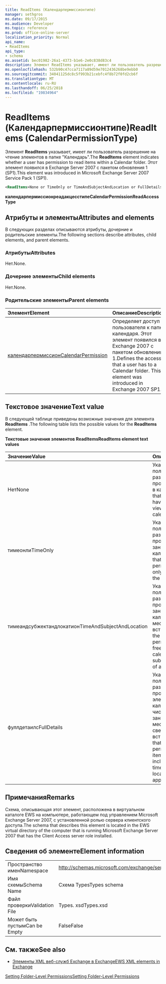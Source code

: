 ```yaml
---
title: ReadItems (Календарпермиссионтипе)
manager: sethgros
ms.date: 09/17/2015
ms.audience: Developer
ms.topic: reference
ms.prod: office-online-server
localization_priority: Normal
api_name:
- ReadItems
api_type:
- schema
ms.assetid: bec01982-26a1-4373-b1e6-2e0c838d83c4
description: Элемент ReadItems указывает, имеет ли пользователь разрешение на чтение элементов в папке "Календарь". Этот элемент появился в Exchange Server 2007 с пакетом обновления 1 (SP1).
ms.openlocfilehash: 532b90c47cca7117a89d59e7012436268be9ebb0
ms.sourcegitcommit: 34041125dc8c5f993b21cebfc4f8b72f0fd2cb6f
ms.translationtype: MT
ms.contentlocale: ru-RU
ms.lasthandoff: 06/25/2018
ms.locfileid: "19834964"
---
```

# <a name="readitems-calendarpermissiontype"></a><span data-ttu-id="2c0b7-104">ReadItems (Календарпермиссионтипе)</span><span class="sxs-lookup"><span data-stu-id="2c0b7-104">ReadItems (CalendarPermissionType)</span></span>

<span data-ttu-id="2c0b7-105">Элемент **ReadItems** указывает, имеет ли пользователь разрешение на чтение элементов в папке "Календарь".</span><span class="sxs-lookup"><span data-stu-id="2c0b7-105">The **ReadItems** element indicates whether a user has permission to read items within a Calendar folder.</span></span> <span data-ttu-id="2c0b7-106">Этот элемент появился в Exchange Server 2007 с пакетом обновления 1 (SP1).</span><span class="sxs-lookup"><span data-stu-id="2c0b7-106">This element was introduced in Microsoft Exchange Server 2007 Service Pack 1 (SP1).</span></span> 
  
```xml
<ReadItems>None or TimeOnly or TimeAndSubjectAndLocation or FullDetails</ReadItems>
```

 <span data-ttu-id="2c0b7-107">**календарпермиссионреадакцесстипе**</span><span class="sxs-lookup"><span data-stu-id="2c0b7-107">**CalendarPermissionReadAccessType**</span></span>
## <a name="attributes-and-elements"></a><span data-ttu-id="2c0b7-108">Атрибуты и элементы</span><span class="sxs-lookup"><span data-stu-id="2c0b7-108">Attributes and elements</span></span>

<span data-ttu-id="2c0b7-109">В следующих разделах описываются атрибуты, дочерние и родительские элементы.</span><span class="sxs-lookup"><span data-stu-id="2c0b7-109">The following sections describe attributes, child elements, and parent elements.</span></span>
  
### <a name="attributes"></a><span data-ttu-id="2c0b7-110">Атрибуты</span><span class="sxs-lookup"><span data-stu-id="2c0b7-110">Attributes</span></span>

<span data-ttu-id="2c0b7-111">Нет.</span><span class="sxs-lookup"><span data-stu-id="2c0b7-111">None.</span></span>
  
### <a name="child-elements"></a><span data-ttu-id="2c0b7-112">Дочерние элементы</span><span class="sxs-lookup"><span data-stu-id="2c0b7-112">Child elements</span></span>

<span data-ttu-id="2c0b7-113">Нет.</span><span class="sxs-lookup"><span data-stu-id="2c0b7-113">None.</span></span>
  
### <a name="parent-elements"></a><span data-ttu-id="2c0b7-114">Родительские элементы</span><span class="sxs-lookup"><span data-stu-id="2c0b7-114">Parent elements</span></span>

|<span data-ttu-id="2c0b7-115">**Элемент**</span><span class="sxs-lookup"><span data-stu-id="2c0b7-115">**Element**</span></span>|<span data-ttu-id="2c0b7-116">**Описание**</span><span class="sxs-lookup"><span data-stu-id="2c0b7-116">**Description**</span></span>|
|:-----|:-----|
|[<span data-ttu-id="2c0b7-117">календарпермиссион</span><span class="sxs-lookup"><span data-stu-id="2c0b7-117">CalendarPermission</span></span>](calendarpermission.md) <br/> |<span data-ttu-id="2c0b7-p103">Определяет доступ пользователя к папке календаря. Этот элемент появился в Exchange 2007 с пакетом обновления 1.</span><span class="sxs-lookup"><span data-stu-id="2c0b7-p103">Defines the access that a user has to a Calendar folder. This element was introduced in Exchange 2007 SP1.</span></span>  <br/> |
   
## <a name="text-value"></a><span data-ttu-id="2c0b7-120">Текстовое значение</span><span class="sxs-lookup"><span data-stu-id="2c0b7-120">Text value</span></span>

<span data-ttu-id="2c0b7-121">В следующей таблице приведены возможные значения для элемента **ReadItems** .</span><span class="sxs-lookup"><span data-stu-id="2c0b7-121">The following table lists the possible values for the **ReadItems** element.</span></span> 
  
<span data-ttu-id="2c0b7-122">**Текстовые значения элементов ReadItems**</span><span class="sxs-lookup"><span data-stu-id="2c0b7-122">**ReadItems element text values**</span></span>

|<span data-ttu-id="2c0b7-123">**Значение**</span><span class="sxs-lookup"><span data-stu-id="2c0b7-123">**Value**</span></span>|<span data-ttu-id="2c0b7-124">**Описание**</span><span class="sxs-lookup"><span data-stu-id="2c0b7-124">**Description**</span></span>|
|:-----|:-----|
|<span data-ttu-id="2c0b7-125">Нет</span><span class="sxs-lookup"><span data-stu-id="2c0b7-125">None</span></span>  <br/> |<span data-ttu-id="2c0b7-126">Указывает, что у пользователя нет разрешения на просмотр элементов в календаре.</span><span class="sxs-lookup"><span data-stu-id="2c0b7-126">Indicates that the user does not have permission to view items in the calendar.</span></span>  <br/> |
|<span data-ttu-id="2c0b7-127">тимеонли</span><span class="sxs-lookup"><span data-stu-id="2c0b7-127">TimeOnly</span></span>  <br/> |<span data-ttu-id="2c0b7-128">Указывает, что у пользователя есть разрешение на просмотр сведений о занятости в календаре.</span><span class="sxs-lookup"><span data-stu-id="2c0b7-128">Indicates that the user has permission to view only free/busy time in the calendar.</span></span>  <br/> |
|<span data-ttu-id="2c0b7-129">тимеандсубжектандлокатион</span><span class="sxs-lookup"><span data-stu-id="2c0b7-129">TimeAndSubjectAndLocation</span></span>  <br/> |<span data-ttu-id="2c0b7-130">Указывает, что пользователь имеет разрешение на просмотр сведений о занятости в календаре и теме и местоположении встреч.</span><span class="sxs-lookup"><span data-stu-id="2c0b7-130">Indicates that the user has permission to view free/busy time in the calendar and the subject and location of appointments.</span></span>  <br/> |
|<span data-ttu-id="2c0b7-131">фуллдетаилс</span><span class="sxs-lookup"><span data-stu-id="2c0b7-131">FullDetails</span></span>  <br/> |<span data-ttu-id="2c0b7-132">Указывает, что у пользователя есть разрешение на просмотр всех элементов календаря, в том числе сведения о занятости, теме, местоположении и сведения о встречах.</span><span class="sxs-lookup"><span data-stu-id="2c0b7-132">Indicates that the user has permission to view all items in the calendar, including free/busy time and subject, location, and details of appointments.</span></span>  <br/> |
   
## <a name="remarks"></a><span data-ttu-id="2c0b7-133">Примечания</span><span class="sxs-lookup"><span data-stu-id="2c0b7-133">Remarks</span></span>

<span data-ttu-id="2c0b7-134">Схема, описывающая этот элемент, расположена в виртуальном каталоге EWS на компьютере, работающем под управлением Microsoft Exchange Server 2007, с установленной ролью сервера клиентского доступа.</span><span class="sxs-lookup"><span data-stu-id="2c0b7-134">The schema that describes this element is located in the EWS virtual directory of the computer that is running Microsoft Exchange Server 2007 that has the Client Access server role installed.</span></span>
  
## <a name="element-information"></a><span data-ttu-id="2c0b7-135">Сведения об элементе</span><span class="sxs-lookup"><span data-stu-id="2c0b7-135">Element information</span></span>

|||
|:-----|:-----|
|<span data-ttu-id="2c0b7-136">Пространство имен</span><span class="sxs-lookup"><span data-stu-id="2c0b7-136">Namespace</span></span>  <br/> |http://schemas.microsoft.com/exchange/services/2006/types  <br/> |
|<span data-ttu-id="2c0b7-137">Имя схемы</span><span class="sxs-lookup"><span data-stu-id="2c0b7-137">Schema Name</span></span>  <br/> |<span data-ttu-id="2c0b7-138">Схема Types</span><span class="sxs-lookup"><span data-stu-id="2c0b7-138">Types schema</span></span>  <br/> |
|<span data-ttu-id="2c0b7-139">Файл проверки</span><span class="sxs-lookup"><span data-stu-id="2c0b7-139">Validation File</span></span>  <br/> |<span data-ttu-id="2c0b7-140">Types. xsd</span><span class="sxs-lookup"><span data-stu-id="2c0b7-140">Types.xsd</span></span>  <br/> |
|<span data-ttu-id="2c0b7-141">Может быть пустым</span><span class="sxs-lookup"><span data-stu-id="2c0b7-141">Can be Empty</span></span>  <br/> |<span data-ttu-id="2c0b7-142">False</span><span class="sxs-lookup"><span data-stu-id="2c0b7-142">False</span></span>  <br/> |
   
## <a name="see-also"></a><span data-ttu-id="2c0b7-143">См. также</span><span class="sxs-lookup"><span data-stu-id="2c0b7-143">See also</span></span>



- [<span data-ttu-id="2c0b7-144">Элементы XML веб-служб Exchange в Exchange</span><span class="sxs-lookup"><span data-stu-id="2c0b7-144">EWS XML elements in Exchange</span></span>](ews-xml-elements-in-exchange.md)


[<span data-ttu-id="2c0b7-145">Setting Folder-Level Permissions</span><span class="sxs-lookup"><span data-stu-id="2c0b7-145">Setting Folder-Level Permissions</span></span>](http://msdn.microsoft.com/library/c7530e86-5112-401c-b10a-9c054ae59f07%28Office.15%29.aspx)


